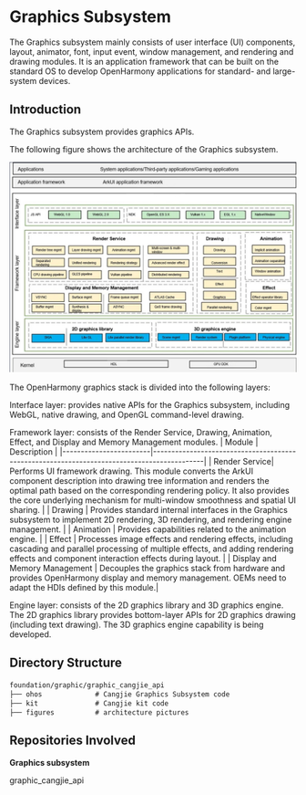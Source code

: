 # Graphics Subsystem

The Graphics subsystem mainly consists of user interface (UI) components, layout, animator, font, input event, window management, and rendering and drawing modules. It is an application framework that can be built on the standard OS to develop OpenHarmony applications for standard- and large-system devices.

## Introduction

The Graphics subsystem provides graphics APIs.

The following figure shows the architecture of the Graphics subsystem.

![Graphics subsystem architecture](figures/en_graphic_rosen_architecture.jpg)

The OpenHarmony graphics stack is divided into the following layers:

Interface layer: provides native APIs for the Graphics subsystem, including WebGL, native drawing, and OpenGL command-level drawing.

Framework layer: consists of the Render Service, Drawing, Animation, Effect, and Display and Memory Management modules.
| Module                    | Description                                                                                      |
|------------------------|--------------------------------------------------------------------------------------------|
| Render Service| Performs UI framework drawing. This module converts the ArkUI component description into drawing tree information and renders the optimal path based on the corresponding rendering policy. It also provides the core underlying mechanism for multi-window smoothness and spatial UI sharing.      |
| Drawing          | Provides standard internal interfaces in the Graphics subsystem to implement 2D rendering, 3D rendering, and rendering engine management.                                               |
| Animation        | Provides capabilities related to the animation engine.                                                                              |
| Effect           | Processes image effects and rendering effects, including cascading and parallel processing of multiple effects, and adding rendering effects and component interaction effects during layout.                              |
| Display and Memory Management               | Decouples the graphics stack from hardware and provides OpenHarmony display and memory management. OEMs need to adapt the HDIs defined by this module.|

Engine layer: consists of the 2D graphics library and 3D graphics engine. The 2D graphics library provides bottom-layer APIs for 2D graphics drawing (including text drawing). The 3D graphics engine capability is being developed.


## Directory Structure

```
foundation/graphic/graphic_cangjie_api
├── ohos             # Cangjie Graphics Subsystem code
├── kit              # Cangjie kit code
├── figures          # architecture pictures
```

## Repositories Involved

**Graphics subsystem**

graphic_cangjie_api
